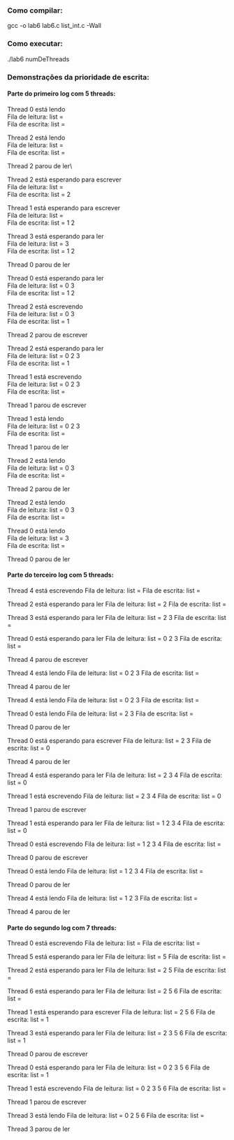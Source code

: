 ### Como compilar:

gcc -o lab6 lab6.c list_int.c -Wall

### Como executar:

./lab6 numDeThreads

### Demonstrações da prioridade de escrita:

#### Parte do primeiro log com 5 threads:
Thread 0 está lendo\
Fila de leitura: list = \
Fila de escrita: list = 

Thread 2 está lendo\
Fila de leitura: list = \
Fila de escrita: list = 

Thread 2 parou de ler\

Thread 2 está esperando para escrever\
Fila de leitura: list = \
Fila de escrita: list = 2 

Thread 1 está esperando para escrever\
Fila de leitura: list = \
Fila de escrita: list = 1 2 

Thread 3 está esperando para ler\
Fila de leitura: list = 3 \
Fila de escrita: list = 1 2 

Thread 0 parou de ler

Thread 0 está esperando para ler\
Fila de leitura: list = 0 3 \
Fila de escrita: list = 1 2 

Thread 2 está escrevendo\
Fila de leitura: list = 0 3 \
Fila de escrita: list = 1 

Thread 2 parou de escrever

Thread 2 está esperando para ler\
Fila de leitura: list = 0 2 3 \
Fila de escrita: list = 1 

Thread 1 está escrevendo\
Fila de leitura: list = 0 2 3 \
Fila de escrita: list = 

Thread 1 parou de escrever

Thread 1 está lendo\
Fila de leitura: list = 0 2 3 \
Fila de escrita: list = 

Thread 1 parou de ler

Thread 2 está lendo\
Fila de leitura: list = 0 3 \
Fila de escrita: list = 

Thread 2 parou de ler

Thread 2 está lendo\
Fila de leitura: list = 0 3 \
Fila de escrita: list = 

Thread 0 está lendo\
Fila de leitura: list = 3 \
Fila de escrita: list = 

Thread 0 parou de ler

#### Parte do terceiro log com 5 threads:
Thread 4 está escrevendo
Fila de leitura: list = 
Fila de escrita: list = 

Thread 2 está esperando para ler
Fila de leitura: list = 2 
Fila de escrita: list = 

Thread 3 está esperando para ler
Fila de leitura: list = 2 3 
Fila de escrita: list = 

Thread 0 está esperando para ler
Fila de leitura: list = 0 2 3 
Fila de escrita: list = 

Thread 4 parou de escrever

Thread 4 está lendo
Fila de leitura: list = 0 2 3 
Fila de escrita: list = 

Thread 4 parou de ler

Thread 4 está lendo
Fila de leitura: list = 0 2 3 
Fila de escrita: list = 

Thread 0 está lendo
Fila de leitura: list = 2 3 
Fila de escrita: list = 

Thread 0 parou de ler

Thread 0 está esperando para escrever
Fila de leitura: list = 2 3 
Fila de escrita: list = 0 

Thread 4 parou de ler

Thread 4 está esperando para ler
Fila de leitura: list = 2 3 4 
Fila de escrita: list = 0 

Thread 1 está escrevendo
Fila de leitura: list = 2 3 4 
Fila de escrita: list = 0 

Thread 1 parou de escrever

Thread 1 está esperando para ler
Fila de leitura: list = 1 2 3 4 
Fila de escrita: list = 0 

Thread 0 está escrevendo
Fila de leitura: list = 1 2 3 4 
Fila de escrita: list = 

Thread 0 parou de escrever

Thread 0 está lendo
Fila de leitura: list = 1 2 3 4 
Fila de escrita: list = 

Thread 0 parou de ler

Thread 4 está lendo
Fila de leitura: list = 1 2 3 
Fila de escrita: list = 

Thread 4 parou de ler

#### Parte do segundo log com 7 threads:
Thread 0 está escrevendo
Fila de leitura: list = 
Fila de escrita: list = 

Thread 5 está esperando para ler
Fila de leitura: list = 5 
Fila de escrita: list = 

Thread 2 está esperando para ler
Fila de leitura: list = 2 5 
Fila de escrita: list = 

Thread 6 está esperando para ler
Fila de leitura: list = 2 5 6 
Fila de escrita: list = 

Thread 1 está esperando para escrever
Fila de leitura: list = 2 5 6 
Fila de escrita: list = 1 

Thread 3 está esperando para ler
Fila de leitura: list = 2 3 5 6 
Fila de escrita: list = 1 

Thread 0 parou de escrever

Thread 0 está esperando para ler
Fila de leitura: list = 0 2 3 5 6 
Fila de escrita: list = 1 

Thread 1 está escrevendo
Fila de leitura: list = 0 2 3 5 6 
Fila de escrita: list = 

Thread 1 parou de escrever

Thread 3 está lendo
Fila de leitura: list = 0 2 5 6 
Fila de escrita: list = 

Thread 3 parou de ler

